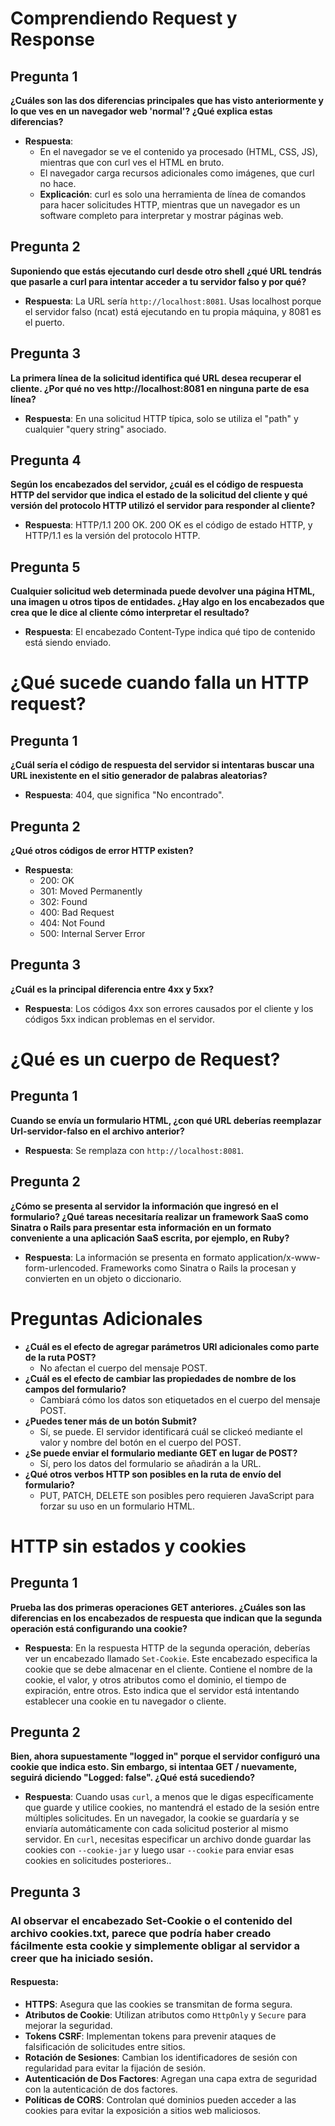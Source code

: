 # Comprendiendo Request y Response

## Pregunta 1
**¿Cuáles son las dos diferencias principales que has visto anteriormente y lo que ves en un navegador web 'normal'? ¿Qué explica estas diferencias?**
- **Respuesta**:
  - En el navegador se ve el contenido ya procesado (HTML, CSS, JS), mientras que con curl ves el HTML en bruto.
  - El navegador carga recursos adicionales como imágenes, que curl no hace.
  - **Explicación**: curl es solo una herramienta de línea de comandos para hacer solicitudes HTTP, mientras que un navegador es un software completo para interpretar y mostrar páginas web.

## Pregunta 2
**Suponiendo que estás ejecutando curl desde otro shell ¿qué URL tendrás que pasarle a curl para intentar acceder a tu servidor falso y por qué?**
- **Respuesta**: La URL sería `http://localhost:8081`. Usas localhost porque el servidor falso (ncat) está ejecutando en tu propia máquina, y 8081 es el puerto.

## Pregunta 3
**La primera línea de la solicitud identifica qué URL desea recuperar el cliente. ¿Por qué no ves http://localhost:8081 en ninguna parte de esa línea?**
- **Respuesta**: En una solicitud HTTP típica, solo se utiliza el "path" y cualquier "query string" asociado.

## Pregunta 4
**Según los encabezados del servidor, ¿cuál es el código de respuesta HTTP del servidor que indica el estado de la solicitud del cliente y qué versión del protocolo HTTP utilizó el servidor para responder al cliente?**
- **Respuesta**: HTTP/1.1 200 OK. 200 OK es el código de estado HTTP, y HTTP/1.1 es la versión del protocolo HTTP.

## Pregunta 5
**Cualquier solicitud web determinada puede devolver una página HTML, una imagen u otros tipos de entidades. ¿Hay algo en los encabezados que crea que le dice al cliente cómo interpretar el resultado?**
- **Respuesta**: El encabezado Content-Type indica qué tipo de contenido está siendo enviado.

# ¿Qué sucede cuando falla un HTTP request?

## Pregunta 1
**¿Cuál sería el código de respuesta del servidor si intentaras buscar una URL inexistente en el sitio generador de palabras aleatorias?**
- **Respuesta**: 404, que significa "No encontrado".

## Pregunta 2
**¿Qué otros códigos de error HTTP existen?**
- **Respuesta**: 
  - 200: OK
  - 301: Moved Permanently
  - 302: Found
  - 400: Bad Request
  - 404: Not Found
  - 500: Internal Server Error

## Pregunta 3
**¿Cuál es la principal diferencia entre 4xx y 5xx?**
- **Respuesta**: Los códigos 4xx son errores causados por el cliente y los códigos 5xx indican problemas en el servidor.

# ¿Qué es un cuerpo de Request?

## Pregunta 1
**Cuando se envía un formulario HTML, ¿con qué URL deberías reemplazar Url-servidor-falso en el archivo anterior?**
- **Respuesta**: Se remplaza con `http://localhost:8081`.

## Pregunta 2
**¿Cómo se presenta al servidor la información que ingresó en el formulario? ¿Qué tareas necesitaría realizar un framework SaaS como Sinatra o Rails para presentar esta información en un formato conveniente a una aplicación SaaS escrita, por ejemplo, en Ruby?**
- **Respuesta**: La información se presenta en formato application/x-www-form-urlencoded. Frameworks como Sinatra o Rails la procesan y convierten en un objeto o diccionario.

# Preguntas Adicionales

- **¿Cuál es el efecto de agregar parámetros URI adicionales como parte de la ruta POST?**
  - No afectan el cuerpo del mensaje POST.
- **¿Cuál es el efecto de cambiar las propiedades de nombre de los campos del formulario?**
  - Cambiará cómo los datos son etiquetados en el cuerpo del mensaje POST.
- **¿Puedes tener más de un botón Submit?**
  - Sí, se puede. El servidor identificará cuál se clickeó mediante el valor y nombre del botón en el cuerpo del POST.
- **¿Se puede enviar el formulario mediante GET en lugar de POST?**
  - Sí, pero los datos del formulario se añadirán a la URL.
- **¿Qué otros verbos HTTP son posibles en la ruta de envío del formulario?**
  - PUT, PATCH, DELETE son posibles pero requieren JavaScript para forzar su uso en un formulario HTML.

# HTTP sin estados y cookies

## Pregunta 1
**Prueba las dos primeras operaciones GET anteriores. ¿Cuáles son las diferencias en los encabezados de respuesta que indican que la segunda operación está configurando una cookie?**
- **Respuesta**: En la respuesta HTTP de la segunda operación, deberías ver un encabezado llamado `Set-Cookie`. Este encabezado especifica la cookie que se debe almacenar en el cliente. Contiene el nombre de la cookie, el valor, y otros atributos como el dominio, el tiempo de expiración, entre otros. Esto indica que el servidor está intentando establecer una cookie en tu navegador o cliente.

## Pregunta 2
**Bien, ahora supuestamente "logged in" porque el servidor configuró una cookie que indica esto. Sin embargo, si intentaa GET / nuevamente, seguirá diciendo "Logged: false". ¿Qué está sucediendo?**
- **Respuesta**: Cuando usas `curl`, a menos que le digas específicamente que guarde y utilice cookies, no mantendrá el estado de la sesión entre múltiples solicitudes. En un navegador, la cookie se guardaría y se enviaría automáticamente con cada solicitud posterior al mismo servidor. En `curl`, necesitas especificar un archivo donde guardar las cookies con `--cookie-jar` y luego usar `--cookie` para enviar esas cookies en solicitudes posteriores..

## Pregunta 3
### Al observar el encabezado Set-Cookie o el contenido del archivo cookies.txt, parece que podría haber creado fácilmente esta cookie y simplemente obligar al servidor a creer que ha iniciado sesión. 

#### Respuesta:
- **HTTPS**: Asegura que las cookies se transmitan de forma segura.
- **Atributos de Cookie**: Utilizan atributos como `HttpOnly` y `Secure` para mejorar la seguridad.
- **Tokens CSRF**: Implementan tokens para prevenir ataques de falsificación de solicitudes entre sitios.
- **Rotación de Sesiones**: Cambian los identificadores de sesión con regularidad para evitar la fijación de sesión.
- **Autenticación de Dos Factores**: Agregan una capa extra de seguridad con la autenticación de dos factores.
- **Políticas de CORS**: Controlan qué dominios pueden acceder a las cookies para evitar la exposición a sitios web maliciosos.

